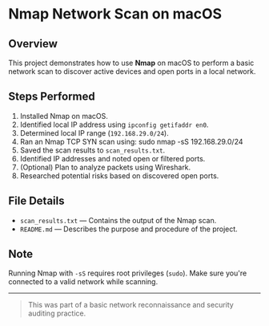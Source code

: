 # Nmap Network Scan on macOS

## Overview
This project demonstrates how to use **Nmap** on macOS to perform a basic network scan to discover active devices and open ports in a local network.

## Steps Performed
1. Installed Nmap on macOS.
2. Identified local IP address using `ipconfig getifaddr en0`.
3. Determined local IP range (`192.168.29.0/24`).
4. Ran an Nmap TCP SYN scan using:
sudo nmap -sS 192.168.29.0/24
5. Saved the scan results to `scan_results.txt`.
6. Identified IP addresses and noted open or filtered ports.
7. (Optional) Plan to analyze packets using Wireshark.
8. Researched potential risks based on discovered open ports.

## File Details
- `scan_results.txt` — Contains the output of the Nmap scan.
- `README.md` — Describes the purpose and procedure of the project.

## Note
Running Nmap with `-sS` requires root privileges (`sudo`). Make sure you're connected to a valid network while scanning.

---

> This was part of a basic network reconnaissance and security auditing practice.
